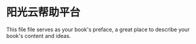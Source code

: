# 阳光云帮助平台

This file file serves as your book's preface, a great place to describe your book's content and ideas.

